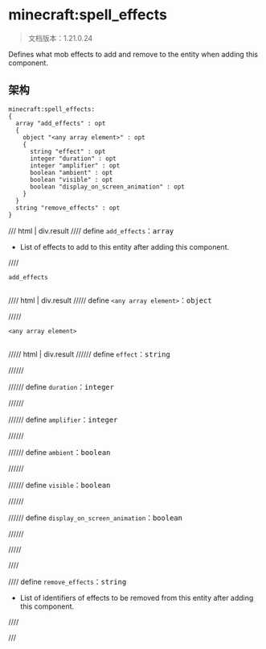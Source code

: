 # minecraft:spell_effects

> 文档版本：1.21.0.24

Defines what mob effects to add and remove to the entity when adding this component.

## 架构

```mcschema
minecraft:spell_effects:
{
  array "add_effects" : opt
  {
    object "<any array element>" : opt
    {
      string "effect" : opt
      integer "duration" : opt
      integer "amplifier" : opt
      boolean "ambient" : opt
      boolean "visible" : opt
      boolean "display_on_screen_animation" : opt
    }
  }
  string "remove_effects" : opt
}

```

/// html | div.result
//// define
`add_effects`：<samp>array</samp>

- List of effects to add to this entity after adding this component.


////

<div class="language-text highlight"><span class="filename"><code>add_effects</code></span><pre id="__code_1"><span></span></pre></div>

//// html | div.result
///// define
`<any array element>`：<samp>object</samp>


/////

<div class="language-text highlight"><span class="filename"><code>&lt;any array element&gt;</code></span><pre id="__code_1"><span></span></pre></div>

///// html | div.result
////// define
`effect`：<samp>string</samp>


//////


////// define
`duration`：<samp>integer</samp>


//////


////// define
`amplifier`：<samp>integer</samp>


//////


////// define
`ambient`：<samp>boolean</samp>


//////


////// define
`visible`：<samp>boolean</samp>


//////


////// define
`display_on_screen_animation`：<samp>boolean</samp>


//////


/////


////


//// define
`remove_effects`：<samp>string</samp>

- List of identifiers of effects to be removed from this entity after adding this component.


////


///

